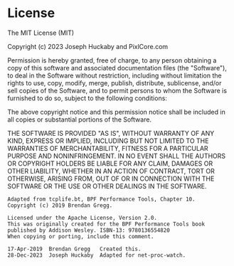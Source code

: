 # License

The MIT License (MIT)

Copyright (c) 2023 Joseph Huckaby and PixlCore.com

Permission is hereby granted, free of charge, to any person obtaining a copy of this software and associated documentation files (the "Software"), to deal in the Software without restriction, including without limitation the rights to use, copy, modify, merge, publish, distribute, sublicense, and/or sell copies of the Software, and to permit persons to whom the Software is furnished to do so, subject to the following conditions:

The above copyright notice and this permission notice shall be included in all copies or substantial portions of the Software.

THE SOFTWARE IS PROVIDED "AS IS", WITHOUT WARRANTY OF ANY KIND, EXPRESS OR IMPLIED, INCLUDING BUT NOT LIMITED TO THE WARRANTIES OF MERCHANTABILITY, FITNESS FOR A PARTICULAR PURPOSE AND NONINFRINGEMENT. IN NO EVENT SHALL THE AUTHORS OR COPYRIGHT HOLDERS BE LIABLE FOR ANY CLAIM, DAMAGES OR OTHER LIABILITY, WHETHER IN AN ACTION OF CONTRACT, TORT OR OTHERWISE, ARISING FROM, OUT OF OR IN CONNECTION WITH THE SOFTWARE OR THE USE OR OTHER DEALINGS IN THE SOFTWARE.

```
Adapted from tcplife.bt, BPF Performance Tools, Chapter 10.
Copyright (c) 2019 Brendan Gregg.

Licensed under the Apache License, Version 2.0.
This was originally created for the BPF Performance Tools book
published by Addison Wesley. ISBN-13: 9780136554820
When copying or porting, include this comment.

17-Apr-2019  Brendan Gregg   Created this.
28-Dec-2023  Joseph Huckaby  Adapted for net-proc-watch.
```
